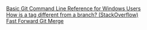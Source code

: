 [Basic Git Command Line Reference for Windows Users](http://www.codeproject.com/Articles/457305/Basic-Git-Command-Line-Reference-for-Windows-Users)  
[How is a tag different from a branch? (StackOverflow)](http://stackoverflow.com/questions/1457103/how-is-a-tag-different-from-a-branch-which-should-i-use-here)  
[Fast Forward Git Merge](http://ariya.ofilabs.com/2013/09/fast-forward-git-merge.html)
